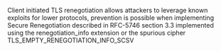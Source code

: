 Client initiated TLS renegotiation allows attackers to leverage known exploits for lower protocols, prevention is possible when implementing Secure Renegotiation described in RFC-5746 section 3.3 implemented using the renegotiation_info extension or the spurious cipher TLS_EMPTY_RENEGOTIATION_INFO_SCSV